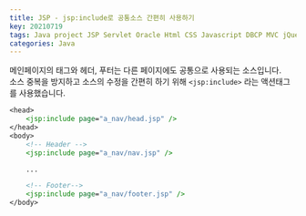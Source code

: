 ```yaml
---
title: JSP - jsp:include로 공통소스 간편히 사용하기
key: 20210719
tags: Java project JSP Servlet Oracle Html CSS Javascript DBCP MVC jQuery Eclipse
categories: Java
---
```



메인페이지의 <head> 태그와 헤더, 푸터는 다른 페이지에도 공통으로 사용되는 소스입니다.  
소스 중복을 방지하고 소스의 수정을 간편히 하기 위해 `<jsp:include>` 라는 액션태그를 사용했습니다.  

~~~jsp
<head>
    <jsp:include page="a_nav/head.jsp" />
</head>
<body>
    <!-- Header -->
	<jsp:include page="a_nav/nav.jsp" />

    ...

    <!-- Footer-->
    <jsp:include page="a_nav/footer.jsp" />
</body>
~~~